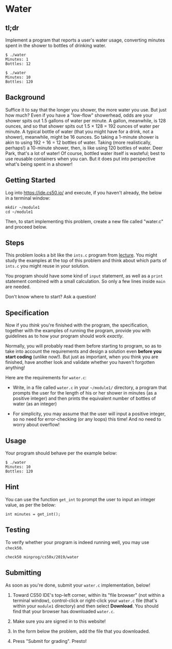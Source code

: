 # Water

## tl;dr

Implement a program that reports a user's water usage, converting minutes spent in the shower to bottles of drinking water.

	$ ./water
	Minutes: 1
	Bottles: 12

	$ ./water
	Minutes: 10
	Bottles: 120


## Background

Suffice it to say that the longer you shower, the more water you use. But just how much? Even if you have a "low-flow" showerhead, odds are your shower spits out 1.5 gallons of water per minute. A gallon, meanwhile, is 128 ounces, and so that shower spits out 1.5 × 128 = 192 ounces of water per minute. A typical bottle of water (that you might have for a drink, not a shower), meanwhile, might be 16 ounces. So taking a 1-minute shower is akin to using 192 ÷ 16 = 12 bottles of water. Taking (more realistically, perhaps!) a 10-minute shower, then, is like using 120 bottles of water. Deer Park, that's a lot of water! Of course, bottled water itself is wasteful; best to use reusable containers when you can. But it does put into perspective what's being spent in a shower!


## Getting Started

Log into <https://ide.cs50.io/> and execute, if you haven't already, the below in a terminal window:

	mkdir ~/module1
	cd ~/module1

Then, to start implementing this problem, create a new file called "water.c" and proceed below.


## Steps

This problem looks a bit like the `ints.c` program from [lecture](/lectures/c). You might study the examples at the top of this problem and think about which parts of `ints.c` you might reuse in your solution.

You program should have some kind of `input` statement, as well as a `print` statement combined with a small calculation. So only a few lines inside `main` are needed.

Don't know where to start? Ask a question!


## Specification

Now if you *think* you're finished with the program, the specification, together with the examples of running the program, provide you with guidelines as to how your program should work _exactly_. 

Normally, you will probably read them before starting to program, so as to take into account the requirements and design a solution even **before you start coding** (unlike now!). But just as important, when you think you are finished, have another look and validate whether you haven't forgotten anything!

Here are the requirements for `water.c`:

* Write, in a file called `water.c` in your `~/module1/` directory, a program that prompts the user for the length of his or her shower in minutes (as a positive integer) and then prints the equivalent number of bottles of water (as an integer)

* For simplicity, you may assume that the user will input a positive integer, so no need for error-checking (or any loops) this time! And no need to worry about overflow!


## Usage

Your program should behave per the example below:

	$ ./water
	Minutes: 10
	Bottles: 120


## Hint

You can use the function `get_int` to prompt the user to input an integer value, as per the below:

	int minutes = get_int();


## Testing

To verify whether your program is indeed running well, you may use `check50`.

	check50 minprog/cs50x/2019/water


## Submitting

As soon as you're done, submit your `water.c` implementation, below! 

1. Toward CS50 IDE's top-left corner, within its "file browser" (not within a terminal window), control-click or right-click your `water.c` file (that's within your `module1` directory) and then select **Download**. You should find that your browser has downloaded `water.c`.

3. Make sure you are signed in to this website!

4. In the form below the problem, add the file that you downloaded.

5. Press "Submit for grading". Presto!

